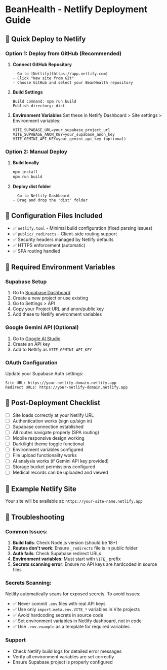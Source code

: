 # BeanHealth - Netlify Deployment Guide

## 🚀 Quick Deploy to Netlify

### Option 1: Deploy from GitHub (Recommended)

1. **Connect GitHub Repository**
   ```
   - Go to [Netlify](https://app.netlify.com)
   - Click "New site from Git"
   - Choose GitHub and select your BeanHealth repository
   ```

2. **Build Settings**
   ```
   Build command: npm run build
   Publish directory: dist
   ```

3. **Environment Variables**
   Set these in Netlify Dashboard > Site settings > Environment variables:
   ```
   VITE_SUPABASE_URL=your_supabase_project_url
   VITE_SUPABASE_ANON_KEY=your_supabase_anon_key
   VITE_GEMINI_API_KEY=your_gemini_api_key (optional)
   ```

### Option 2: Manual Deploy

1. **Build locally**
   ```bash
   npm install
   npm run build
   ```

2. **Deploy dist folder**
   ```
   - Go to Netlify Dashboard
   - Drag and drop the 'dist' folder
   ```

## 🔧 Configuration Files Included

- ✅ `netlify.toml` - Minimal build configuration (fixed parsing issues)
- ✅ `public/_redirects` - Client-side routing support  
- ✅ Security headers managed by Netlify defaults
- ✅ HTTPS enforcement (automatic)
- ✅ SPA routing handled

## 🔐 Required Environment Variables

### Supabase Setup
1. Go to [Supabase Dashboard](https://app.supabase.com)
2. Create a new project or use existing
3. Go to Settings > API
4. Copy your Project URL and anon/public key
5. Add these to Netlify environment variables

### Google Gemini API (Optional)
1. Go to [Google AI Studio](https://makersuite.google.com/app/apikey)
2. Create an API key
3. Add to Netlify as `VITE_GEMINI_API_KEY`

### OAuth Configuration
Update your Supabase Auth settings:
```
Site URL: https://your-netlify-domain.netlify.app
Redirect URLs: https://your-netlify-domain.netlify.app
```

## 🎯 Post-Deployment Checklist

- [ ] Site loads correctly at your Netlify URL
- [ ] Authentication works (sign up/sign in)
- [ ] Supabase connection established
- [ ] All routes navigate properly (SPA routing)
- [ ] Mobile responsive design working
- [ ] Dark/light theme toggle functional
- [ ] Environment variables configured
- [ ] File upload functionality works
- [ ] AI analysis works (if Gemini API key provided)
- [ ] Storage bucket permissions configured
- [ ] Medical records can be uploaded and viewed

## 🔗 Example Netlify Site

Your site will be available at: `https://your-site-name.netlify.app`

## 🚨 Troubleshooting

### Common Issues:
1. **Build fails**: Check Node.js version (should be 18+)
2. **Routes don't work**: Ensure `_redirects` file is in public folder
3. **Auth fails**: Check Supabase redirect URLs
4. **Environment variables**: Must start with `VITE_` prefix
5. **Secrets scanning error**: Ensure no API keys are hardcoded in source files

### Secrets Scanning:
Netlify automatically scans for exposed secrets. To avoid issues:
- ✅ Never commit `.env` files with real API keys
- ✅ Use only `import.meta.env.VITE_*` variables in Vite projects
- ✅ Avoid hardcoding secrets in source code
- ✅ Set environment variables in Netlify dashboard, not in code
- ✅ Use `.env.example` as a template for required variables

### Support
- Check Netlify build logs for detailed error messages
- Verify all environment variables are set correctly
- Ensure Supabase project is properly configured